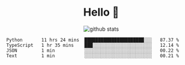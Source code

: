 <h1 align="center">Hello 👋 </h3>

<p align="center">
  <img src="https://github-readme-stats.vercel.app/api?username=syeehyn&hide=stars,prs,issues,contribs&count_private=true&hide_title=true" alt="github stats" />
</p>

<!--START_SECTION:waka-->
```text
Python       11 hrs 24 mins  ██████████████████████░░░   87.37 % 
TypeScript   1 hr 35 mins    ███░░░░░░░░░░░░░░░░░░░░░░   12.14 % 
JSON         1 min           ░░░░░░░░░░░░░░░░░░░░░░░░░   00.22 % 
Text         1 min           ░░░░░░░░░░░░░░░░░░░░░░░░░   00.21 % 
```
<!--END_SECTION:waka-->
